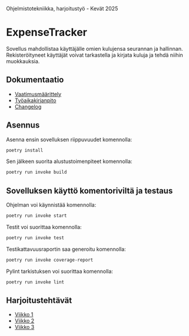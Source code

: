 Ohjelmistotekniikka, harjoitustyö - Kevät 2025

# ExpenseTracker

Sovellus mahdollistaa käyttäjälle omien kulujensa seurannan ja hallinnan. Rekisteröityneet käyttäjät voivat tarkastella ja kirjata kuluja ja tehdä niihin muokkauksia.

## Dokumentaatio

- [Vaatimusmäärittely](dokumentaatio/vaatimusmaarittely.md)
- [Työaikakirjanpito](dokumentaatio/tyoaikakirjanpito.md)
- [Changelog](dokumentaatio/changelog.md)

## Asennus
Asenna ensin sovelluksen riippuvuudet komennolla:
 ```bash
 poetry install
 ```
   
Sen jälkeen suorita alustustoimenpiteet komennolla:
 ```bash
 poetry run invoke build
 ```

## Sovelluksen käyttö komentoriviltä ja testaus
Ohjelman voi käynnistää komennolla:
```bash
poetry run invoke start
```

Testit voi suorittaa komennolla:
```bash
poetry run invoke test
```

Testikattavuusraportin saa generoitu komennolla:
```bash
poetry run invoke coverage-report
```

Pylint tarkistuksen voi suorittaa komennolla:
```bash
poetry run invoke lint
```

## Harjoitustehtävät 

- [Viikko 1](https://github.com/n1k1k/ot-harjoitustyo-2025/tree/main/laskarit/viikko1.md)
- [Viikko 2](https://github.com/n1k1k/ot-harjoitustyo-2025/tree/main/laskarit/viikko2)
- [Viikko 3](https://github.com/n1k1k/ot-harjoitustyo-2025/tree/55a1d42783e6bb7df431962ee193860c5bdc7f2b/laskarit/viikko3)
